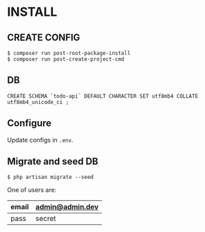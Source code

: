 INSTALL
=======

## CREATE CONFIG

    $ composer run post-root-package-install
    $ composer run post-create-project-cmd


## DB

    CREATE SCHEMA `todo-api` DEFAULT CHARACTER SET utf8mb4 COLLATE utf8mb4_unicode_ci ;


## Configure

Update configs in `.env`.


## Migrate and seed DB

    $ php artisan migrate --seed

One of users are:

| email | admin@admin.dev |
| ----- | --------------- |
| pass  | secret          |


